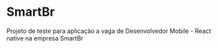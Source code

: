 # SmartBr
Projeto de teste para aplicação a vaga de Desenvolvedor Mobile - React native na empresa SmartBr
